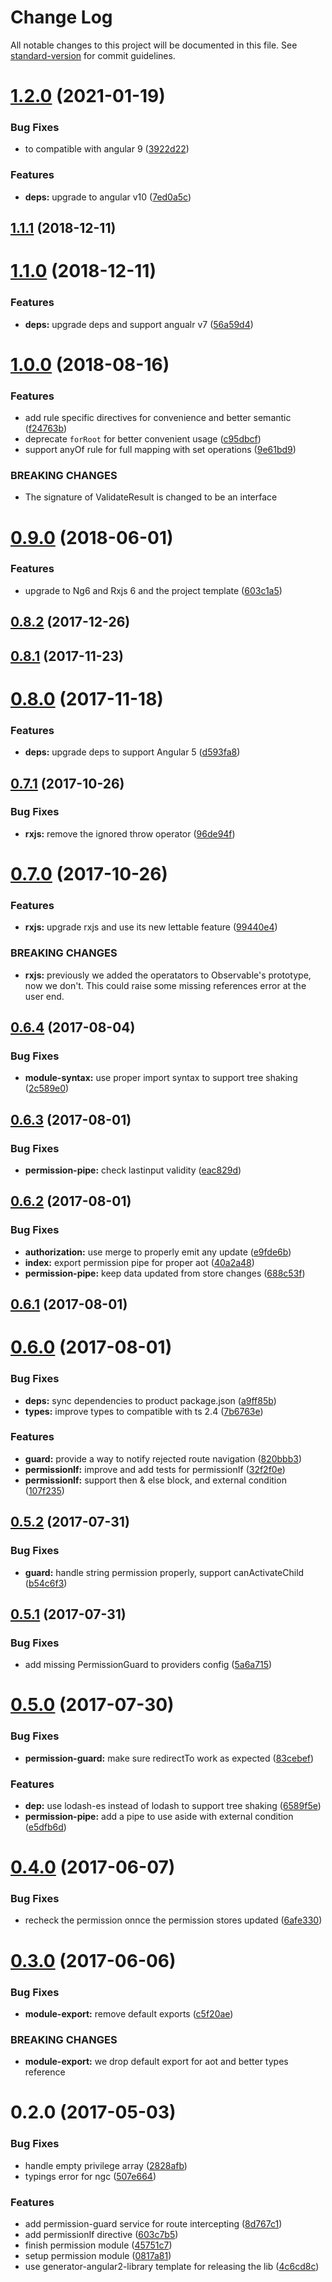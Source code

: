 # Change Log

All notable changes to this project will be documented in this file. See [standard-version](https://github.com/conventional-changelog/standard-version) for commit guidelines.

<a name="1.2.0"></a>
# [1.2.0](https://github.com/e-cloud/ng2-permission/compare/v1.1.0...v1.2.0) (2021-01-19)


### Bug Fixes

* to compatible with angular 9 ([3922d22](https://github.com/e-cloud/ng2-permission/commit/3922d22))


### Features

* **deps:** upgrade to angular v10 ([7ed0a5c](https://github.com/e-cloud/ng2-permission/commit/7ed0a5c))



<a name="1.1.1"></a>
## [1.1.1](https://github.com/e-cloud/ng2-permission/compare/v1.1.0...v1.1.1) (2018-12-11)



<a name="1.1.0"></a>
# [1.1.0](https://github.com/e-cloud/ng2-permission/compare/v1.0.0...v1.1.0) (2018-12-11)


### Features

* **deps:** upgrade deps and support angualr v7 ([56a59d4](https://github.com/e-cloud/ng2-permission/commit/56a59d4))



<a name="1.0.0"></a>
# [1.0.0](https://github.com/e-cloud/ng2-permission/compare/v0.9.0...v1.0.0) (2018-08-16)


### Features

* add rule specific directives for convenience and better semantic ([f24763b](https://github.com/e-cloud/ng2-permission/commit/f24763b))
* deprecate `forRoot` for better convenient usage ([c95dbcf](https://github.com/e-cloud/ng2-permission/commit/c95dbcf))
* support anyOf rule for full mapping with set operations ([9e61bd9](https://github.com/e-cloud/ng2-permission/commit/9e61bd9))


### BREAKING CHANGES

* The signature of ValidateResult is changed to be an interface



<a name="0.9.0"></a>
# [0.9.0](https://github.com/e-cloud/ng2-permission/compare/v0.8.2...v0.9.0) (2018-06-01)


### Features

* upgrade to Ng6 and Rxjs 6 and the project template ([603c1a5](https://github.com/e-cloud/ng2-permission/commit/603c1a5))



<a name="0.8.2"></a>
## [0.8.2](https://github.com/e-cloud/ng2-permission/compare/v0.8.1...v0.8.2) (2017-12-26)



<a name="0.8.1"></a>
## [0.8.1](https://github.com/e-cloud/ng2-permission/compare/v0.8.0...v0.8.1) (2017-11-23)



<a name="0.8.0"></a>
# [0.8.0](https://github.com/e-cloud/ng2-permission/compare/v0.7.1...v0.8.0) (2017-11-18)


### Features

* **deps:** upgrade deps to support Angular 5 ([d593fa8](https://github.com/e-cloud/ng2-permission/commit/d593fa8))



<a name="0.7.1"></a>
## [0.7.1](https://github.com/e-cloud/ng2-permission/compare/v0.7.0...v0.7.1) (2017-10-26)


### Bug Fixes

* **rxjs:** remove the ignored throw operator ([96de94f](https://github.com/e-cloud/ng2-permission/commit/96de94f))



<a name="0.7.0"></a>
# [0.7.0](https://github.com/e-cloud/ng2-permission/compare/v0.6.4...v0.7.0) (2017-10-26)


### Features

* **rxjs:** upgrade rxjs and use its new lettable feature ([99440e4](https://github.com/e-cloud/ng2-permission/commit/99440e4))


### BREAKING CHANGES

* **rxjs:** previously we added the operatators to Observable's prototype, now we don't. This could raise some missing references error at the user end.



<a name="0.6.4"></a>
## [0.6.4](https://github.com/e-cloud/ng2-permission/compare/v0.6.3...v0.6.4) (2017-08-04)


### Bug Fixes

* **module-syntax:** use proper import syntax to support tree shaking ([2c589e0](https://github.com/e-cloud/ng2-permission/commit/2c589e0))



<a name="0.6.3"></a>
## [0.6.3](https://github.com/e-cloud/ng2-permission/compare/v0.6.2...v0.6.3) (2017-08-01)


### Bug Fixes

* **permission-pipe:** check lastinput validity ([eac829d](https://github.com/e-cloud/ng2-permission/commit/eac829d))



<a name="0.6.2"></a>
## [0.6.2](https://github.com/e-cloud/ng2-permission/compare/v0.6.1...v0.6.2) (2017-08-01)


### Bug Fixes

* **authorization:** use merge to properly emit any update ([e9fde6b](https://github.com/e-cloud/ng2-permission/commit/e9fde6b))
* **index:** export permission pipe for proper aot ([40a2a48](https://github.com/e-cloud/ng2-permission/commit/40a2a48))
* **permission-pipe:** keep data updated from store changes ([688c53f](https://github.com/e-cloud/ng2-permission/commit/688c53f))



<a name="0.6.1"></a>
## [0.6.1](https://github.com/e-cloud/ng2-permission/compare/v0.6.0...v0.6.1) (2017-08-01)



<a name="0.6.0"></a>
# [0.6.0](https://github.com/e-cloud/ng2-permission/compare/v0.5.2...v0.6.0) (2017-08-01)


### Bug Fixes

* **deps:** sync dependencies to product package.json ([a9ff85b](https://github.com/e-cloud/ng2-permission/commit/a9ff85b))
* **types:** improve types to compatible with ts 2.4 ([7b6763e](https://github.com/e-cloud/ng2-permission/commit/7b6763e))


### Features

* **guard:** provide a way to notify rejected route navigation ([820bbb3](https://github.com/e-cloud/ng2-permission/commit/820bbb3))
* **permissionIf:** improve and add tests for permissionIf ([32f2f0e](https://github.com/e-cloud/ng2-permission/commit/32f2f0e))
* **permissionIf:** support then & else block, and external condition ([107f235](https://github.com/e-cloud/ng2-permission/commit/107f235))



<a name="0.5.2"></a>
## [0.5.2](https://github.com/e-cloud/ng2-permission/compare/v0.5.1...v0.5.2) (2017-07-31)


### Bug Fixes

* **guard:** handle string permission properly, support canActivateChild ([b54c6f3](https://github.com/e-cloud/ng2-permission/commit/b54c6f3))



<a name="0.5.1"></a>
## [0.5.1](https://github.com/e-cloud/ng2-permission/compare/v0.5.0...v0.5.1) (2017-07-31)


### Bug Fixes

* add missing PermissionGuard to providers config ([5a6a715](https://github.com/e-cloud/ng2-permission/commit/5a6a715))



<a name="0.5.0"></a>
# [0.5.0](https://github.com/e-cloud/ng2-permission/compare/v0.4.0...v0.5.0) (2017-07-30)


### Bug Fixes

* **permission-guard:** make sure redirectTo work as expected ([83cebef](https://github.com/e-cloud/ng2-permission/commit/83cebef))


### Features

* **dep:** use lodash-es instead of lodash to support tree shaking ([6589f5e](https://github.com/e-cloud/ng2-permission/commit/6589f5e))
* **permission-pipe:** add a  pipe to use aside with external condition ([e5dfb6d](https://github.com/e-cloud/ng2-permission/commit/e5dfb6d))



<a name="0.4.0"></a>
# [0.4.0](https://github.com/e-cloud/ng2-permission/compare/v0.3.0...v0.4.0) (2017-06-07)


### Bug Fixes

* recheck the permission onnce the permission stores updated ([6afe330](https://github.com/e-cloud/ng2-permission/commit/6afe330))



<a name="0.3.0"></a>
# [0.3.0](https://github.com/e-cloud/ng2-permission/compare/v0.2.0...v0.3.0) (2017-06-06)


### Bug Fixes

* **module-export:** remove default exports ([c5f20ae](https://github.com/e-cloud/ng2-permission/commit/c5f20ae))


### BREAKING CHANGES

* **module-export:** we drop default export for aot and better types reference



<a name="0.2.0"></a>
# 0.2.0 (2017-05-03)


### Bug Fixes

* handle empty privilege array ([2828afb](https://github.com/e-cloud/ng2-permission/commit/2828afb))
* typings error for ngc ([507e664](https://github.com/e-cloud/ng2-permission/commit/507e664))


### Features

* add permission-guard service for route intercepting ([8d767c1](https://github.com/e-cloud/ng2-permission/commit/8d767c1))
* add permissionIf directive ([603c7b5](https://github.com/e-cloud/ng2-permission/commit/603c7b5))
* finish permission module ([45751c7](https://github.com/e-cloud/ng2-permission/commit/45751c7))
* setup permission module ([0817a81](https://github.com/e-cloud/ng2-permission/commit/0817a81))
* use generator-angular2-library template for releasing the lib ([4c6cd8c](https://github.com/e-cloud/ng2-permission/commit/4c6cd8c))
